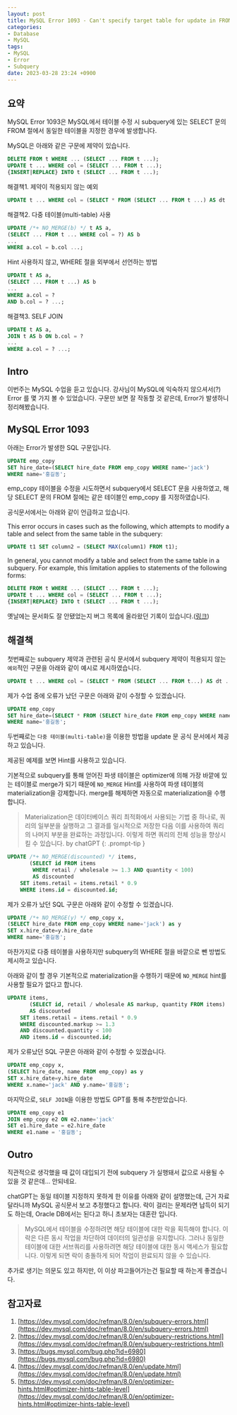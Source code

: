 ```yaml
---
layout: post
title: MySQL Error 1093 - Can't specify target table for update in FROM clause
categories:
- Database
- MySQL
tags:
- MySQL
- Error
- Subquery
date: 2023-03-28 23:24 +0900
---
```

## 요약

MySQL Error 1093은 MySQL에서 테이블 수정 시 subquery에 있는 SELECT 문의 FROM 절에서 동일한 테이블을 지정한 경우에 발생합니다.

MySQL은 아래와 같은 구문에 제약이 있습니다.
```sql
DELETE FROM t WHERE ... (SELECT ... FROM t ...);
UPDATE t ... WHERE col = (SELECT ... FROM t ...);
{INSERT|REPLACE} INTO t (SELECT ... FROM t ...);
```
해결책1. 제약이 적용되지 않는 예외
```sql
UPDATE t ... WHERE col = (SELECT * FROM (SELECT ... FROM t ...) AS dt ...);
```
해결책2. 다중 테이블(multi-table) 사용
```sql
UPDATE /*+ NO_MERGE(b) */ t AS a,
(SELECT ... FROM t ... WHERE col = ?) AS b
...
WHERE a.col = b.col ...;
```
Hint 사용하지 않고, WHERE 절을 외부에서 선언하는 방법
```sql
UPDATE t AS a,
(SELECT ... FROM t ...) AS b
...
WHERE a.col = ?
AND b.col = ? ...;
```
해결책3. SELF JOIN
```sql
UPDATE t AS a,
JOIN t AS b ON b.col = ?
...
WHERE a.col = ? ...;
```
## Intro

이번주는 MySQL 수업을 듣고 있습니다. 강사님이 MySQL에 익숙하지 않으셔서(?) Error 를 몇 가지 볼 수 있었습니다. 구문만 보면 잘 작동할 것 같은데, Error가 발생하니 정리해봤습니다.

## MySQL Error 1093

아래는 Error가 발생한 SQL 구문입니다.
```sql
UPDATE emp_copy
SET hire_date=(SELECT hire_date FROM emp_copy WHERE name='jack')
WHERE name='홍길동';
```
emp_copy 테이블을 수정을 시도하면서 subquery에서 SELECT 문을 사용하였고, 해당 SELECT 문의 FROM 절에는 같은 테이블인 emp_copy 를 지정하였습니다.

공식문서에서는 아래와 같이 언급하고 있습니다.

This error occurs in cases such as the following, which attempts to modify a table and select from the same table in the subquery:
```sql
UPDATE t1 SET column2 = (SELECT MAX(column1) FROM t1);
```
In general, you cannot modify a table and select from the same table in a subquery. For example, this limitation applies to statements of the following forms:
```sql
DELETE FROM t WHERE ... (SELECT ... FROM t ...);
UPDATE t ... WHERE col = (SELECT ... FROM t ...);
{INSERT|REPLACE} INTO t (SELECT ... FROM t ...);
```
옛날에는 문서화도 잘 안됐었는지 버그 목록에 올라왔던 기록이 있습니다.([링크](https://bugs.mysql.com/bug.php?id=6980))
## 해결책
첫번째로는 subquery 제약과 관련된 공식 문서에서 subquery 제약이 적용되지 않는 `예외`적인 구문을 아래와 같이 예시로 제시하였습니다.
```sql
UPDATE t ... WHERE col = (SELECT * FROM (SELECT ... FROM t...) AS dt ...);
```
제가 수업 중에 오류가 났던 구문은 아래와 같이 수정할 수 있겠습니다.
```sql
UPDATE emp_copy
SET hire_date=(SELECT * FROM (SELECT hire_date FROM emp_copy WHERE name='jack') as x)
WHERE name='홍길동';
```

두번째로는 `다중 테이블(multi-table)`을 이용한 방법을 update 문 공식 문서에서 제공하고 있습니다.

제공된 예제를 보면 Hint를 사용하고 있습니다.

기본적으로 subquery를 통해 얻어진 파생 테이블은 optimizer에 의해 가장 바깥에 있는 테이블로 merge가 되기 때문에 `NO_MERGE` Hint를 사용하여 파생 테이블의 materialization을 강제합니다. merge를 해제하면 자동으로 materialization을 수행합니다.
>Materialization은 데이터베이스 쿼리 최적화에서 사용되는 기법 중 하나로, 쿼리의 일부분을 실행하고 그 결과를 일시적으로 저장한 다음 이를 사용하여 쿼리의 나머지 부분을 완료하는 과정입니다. 이렇게 하면 쿼리의 전체 성능을 향상시킬 수 있습니다. by chatGPT
{: .prompt-tip }

```sql
UPDATE /*+ NO_MERGE(discounted) */ items,
       (SELECT id FROM items
        WHERE retail / wholesale >= 1.3 AND quantity < 100)
        AS discounted
    SET items.retail = items.retail * 0.9
    WHERE items.id = discounted.id;
```
제가 오류가 났던 SQL 구문은 아래와 같이 수정할 수 있겠습니다.
```sql
UPDATE /*+ NO_MERGE(y) */ emp_copy x,
(SELECT hire_date FROM emp_copy WHERE name='jack') as y
SET x.hire_date=y.hire_date
WHERE name='홍길동';
```
마찬가지로 다중 테이블을 사용하지만 subquery의 WHERE 절을 바깥으로 뺀 방법도 제시하고 있습니다.

아래와 같이 할 경우 기본적으로 materialization을 수행하기 때문에 `NO_MERGE` hint를 사용할 필요가 없다고 합니다.
```sql
UPDATE items,
       (SELECT id, retail / wholesale AS markup, quantity FROM items)
       AS discounted
    SET items.retail = items.retail * 0.9
    WHERE discounted.markup >= 1.3
    AND discounted.quantity < 100
    AND items.id = discounted.id;
```
제가 오류났던 SQL 구문은 아래와 같이 수정할 수 있겠습니다.
```sql
UPDATE emp_copy x,
(SELECT hire_date, name FROM emp_copy) as y
SET x.hire_date=y.hire_date
WHERE x.name='jack' AND y.name='홍길동';
```
마지막으로, `SELF JOIN`을 이용한 방법도 GPT를 통해 추천받았습니다.
```sql
UPDATE emp_copy e1
JOIN emp_copy e2 ON e2.name='jack'
SET e1.hire_date = e2.hire_date
WHERE e1.name = '홍길동';
```
## Outro
직관적으로 생각했을 때 값이 대입되기 전에 subquery 가 실행돼서 값으로 사용될 수 있을 것 같은데... 안되네요.

chatGPT는 동일 테이블 지정하지 못하게 한 이유를 아래와 같이 설명했는데, 근거 자료 달라니까 MySQL 공식문서 보고 추정했다고 합니다. 락이 걸리는 문제라면 납득이 되기도 하는데, Oracle DB에서는 된다고 하니 초보자는 대혼란 입니다.
>MySQL에서 테이블을 수정하려면 해당 테이블에 대한 락을 획득해야 합니다. 이 락은 다른 동시 작업을 차단하여 데이터의 일관성을 유지합니다. 그러나 동일한 테이블에 대한 서브쿼리를 사용하려면 해당 테이블에 대한 동시 액세스가 필요합니다. 이렇게 되면 락이 충돌하게 되어 작업이 완료되지 않을 수 있습니다.

추가로 생기는 의문도 있고 하지만, 이 이상 파고들어가는건 필요할 때 하는게 좋겠습니다. 

## 참고자료
1. [https://dev.mysql.com/doc/refman/8.0/en/subquery-errors.html](https://dev.mysql.com/doc/refman/8.0/en/subquery-errors.html)
2. [https://dev.mysql.com/doc/refman/8.0/en/subquery-restrictions.html](https://dev.mysql.com/doc/refman/8.0/en/subquery-restrictions.html)
3. [https://bugs.mysql.com/bug.php?id=6980](https://bugs.mysql.com/bug.php?id=6980)
4. [https://dev.mysql.com/doc/refman/8.0/en/update.html](https://dev.mysql.com/doc/refman/8.0/en/update.html)
5. [https://dev.mysql.com/doc/refman/8.0/en/optimizer-hints.html#optimizer-hints-table-level](https://dev.mysql.com/doc/refman/8.0/en/optimizer-hints.html#optimizer-hints-table-level)

